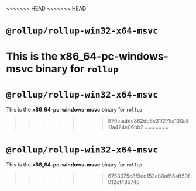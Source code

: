 <<<<<<< HEAD
<<<<<<< HEAD
# `@rollup/rollup-win32-x64-msvc`

This is the **x86_64-pc-windows-msvc** binary for `rollup`
=======
# `@rollup/rollup-win32-x64-msvc`

This is the **x86_64-pc-windows-msvc** binary for `rollup`
>>>>>>> 870caabfc862db6c31f275a100a811a424e06bb2
=======
# `@rollup/rollup-win32-x64-msvc`

This is the **x86_64-pc-windows-msvc** binary for `rollup`
>>>>>>> 6753375c8f9ed152eb0af56aff50f012cf48d746
